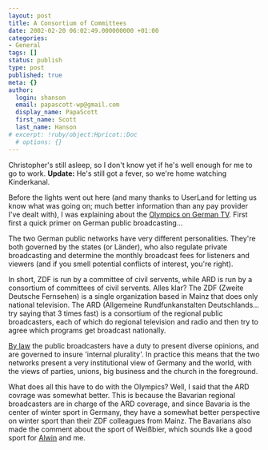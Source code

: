 ```yaml
---
layout: post
title: A Consortium of Committees
date: 2002-02-20 06:02:49.000000000 +01:00
categories:
- General
tags: []
status: publish
type: post
published: true
meta: {}
author:
  login: shanson
  email: papascott-wp@gmail.com
  display_name: PapaScott
  first_name: Scott
  last_name: Hanson
# excerpt: !ruby/object:Hpricot::Doc
  # options: {}
---
```

<p>Christopher's still asleep, so I don't know yet if he's well enough for me to go to work. <b>Update:</b> He's still got a fever, so we're home watching Kinderkanal.</p>
<p>Before the lights went out here (and many thanks to UserLand for letting us know what was going on; much better information than any pay provider I've dealt with), I was explaining about the <a href="http://shanson.editthispage.com/2002/02/17">Olympics on German TV</a>. First first a quick primer on German public broadcasting...</p>
<p>The two German public networks have very different personalities. They're both governed by the states (or Länder), who also regulate private broadcasting and determine the monthly broadcast fees for listeners and viewers (and if you smell potential conflicts of interest, you're right). </p>
<p>In short, ZDF is run by a committee of civil servents, while ARD is run by a consortium of committees of civil servents. Alles klar? The ZDF (Zweite Deutsche Fernsehen) is a single organization based in Mainz that does only national television. The ARD (Allgemeine Rundfunkanstalten Deutschlands... try saying that 3 times fast) is a consortium of the regional public broadcasters, each of which do regional television and radio and then try to agree which programs get broadcast nationally. </p>
<p><a href="http://www.iuscomp.org/gla/literature/broadcst.htm" title="Broadcasting Law in Germany">By law</a> the public broadcasters have a duty to present diverse opinions, and are governed to insure 'internal plurality'. In practice this means that the two networks present a very institutional view of Germany and the world, with the views of parties, unions, big business and the church in the foreground.</p>
<p>What does all this have to do with the Olympics? Well, I said that the ARD covrage was somewhat better. This is because the Bavarian regional broadcasters are in charge of the ARD coverage, and since Bavaria is the center of winter sport in Germany, they have a somewhat better perspective on winter sport than their ZDF colleagues from Mainz. The Bavarians also made the comment about the sport of Weißbier, which sounds like a good sport for <a href="http://www.vfth.com/2001/09/07">Alwin</a> and me.</p>
